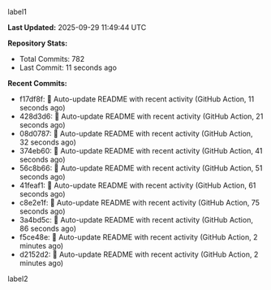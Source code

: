 
label1 
<!-- ACTIVITY_START -->
**Last Updated:** 2025-09-29 11:49:44 UTC

**Repository Stats:**
- Total Commits: 782
- Last Commit: 11 seconds ago

**Recent Commits:**
- f17df8f: 🤖 Auto-update README with recent activity (GitHub Action, 11 seconds ago)
- 428d3d6: 🤖 Auto-update README with recent activity (GitHub Action, 21 seconds ago)
- 08d0787: 🤖 Auto-update README with recent activity (GitHub Action, 32 seconds ago)
- 374eb60: 🤖 Auto-update README with recent activity (GitHub Action, 41 seconds ago)
- 56c8b66: 🤖 Auto-update README with recent activity (GitHub Action, 51 seconds ago)
- 41feaf1: 🤖 Auto-update README with recent activity (GitHub Action, 61 seconds ago)
- c8e2e1f: 🤖 Auto-update README with recent activity (GitHub Action, 75 seconds ago)
- 3a4bd5c: 🤖 Auto-update README with recent activity (GitHub Action, 86 seconds ago)
- f5ce48e: 🤖 Auto-update README with recent activity (GitHub Action, 2 minutes ago)
- d2152d2: 🤖 Auto-update README with recent activity (GitHub Action, 2 minutes ago)
<!-- ACTIVITY_END -->

label2
